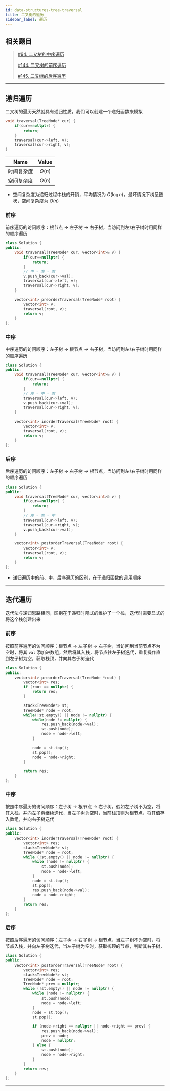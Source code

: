 ```yaml
---
id: data-structures-tree-traversal
title: 二叉树的遍历
sidebar_label: 遍历
---
```


## 相关题目
> [#94. 二叉树的中序遍历](https://leetcode.cn/problems/binary-tree-inorder-traversal/)
> 
> [#144. 二叉树的前序遍历](https://leetcode.cn/problems/binary-tree-preorder-traversal/)
> 
> [#145. 二叉树的后序遍历](https://leetcode.cn/problems/binary-tree-postorder-traversal/)
> 

---

## 递归遍历
二叉树的遍历天然就具有递归性质，我们可以创建一个递归函数来模拟

``` cpp
void traversal(TreeNode* cur) {
    if(cur==nullptr) {
        return;
    }
    traversal(cur->left, v);   
    traversal(cur->right, v);
}
```
|Name|Value|
|:-:|:-:|
|时间复杂度| $O(n)$ |
|空间复杂度| $O(n)$ |

- 空间复杂度为递归过程中栈的开销，平均情况为 $O(\log n)$，最坏情况下树呈链状，空间复杂度为 $O(n)$

### 前序
前序遍历的访问顺序：根节点 -> 左子树 -> 右子树，当访问到左/右子树时用同样的顺序遍历

``` cpp
class Solution {
public:
    void traversal(TreeNode* cur, vector<int>& v) {
        if(cur==nullptr) {
            return;
        }
        // 中 - 左 - 右
        v.push_back(cur->val);
        traversal(cur->left, v);   
        traversal(cur->right, v);
    }

    vector<int> preorderTraversal(TreeNode* root) {
        vector<int> v;
        traversal(root, v);
        return v;
    }
};
```

### 中序
中序遍历的访问顺序：左子树 -> 根节点 -> 右子树，当访问到左/右子树时用同样的顺序遍历

``` cpp
class Solution {
public:
    void traversal(TreeNode* cur, vector<int>& v) {
        if(cur==nullptr) {
            return;
        }
        // 左 - 中 - 右
        traversal(cur->left, v);   
        v.push_back(cur->val);
        traversal(cur->right, v);
    }

    vector<int> inorderTraversal(TreeNode* root) {
        vector<int> v;
        traversal(root, v);
        return v;
    }
};
```

### 后序
后序遍历的访问顺序：左子树 -> 右子树 -> 根节点，当访问到左/右子树时用同样的顺序遍历

``` cpp
class Solution {
public:
    void traversal(TreeNode* cur, vector<int>& v) {
        if(cur==nullptr) {
            return;
        }
        // 左 - 右 - 中
        traversal(cur->left, v);
        traversal(cur->right, v); 
        v.push_back(cur->val);
    }

    vector<int> postorderTraversal(TreeNode* root) {
        vector<int> v;
        traversal(root, v);
        return v;
    }
};
```

- 递归遍历中的前、中、后序遍历的区别，在于递归函数的调用顺序

---

## 迭代遍历
迭代法与递归思路相同，区别在于递归时隐式的维护了一个栈，迭代时需要显式的将这个栈创建出来
### 前序
按照前序遍历的访问顺序：根节点 -> 左子树 -> 右子树，当访问到当前节点不为空时，将其 `val` 添加进数组，然后将其入栈，将节点往左子树迭代，重复操作直到左子树为空，获取栈顶，并向其右子树迭代

``` cpp
class Solution {
public:
    vector<int> preorderTraversal(TreeNode *root) {
        vector<int> res;
        if (root == nullptr) {
            return res;
        }

        stack<TreeNode*> st;
        TreeNode* node = root;
        while(!st.empty() || node != nullptr) {
            while(node != nullptr) {
                res.push_back(node->val);
                st.push(node);
                node = node->left;
            }

            node = st.top();
            st.pop();
            node = node->right;
        }

        return res;
    }
};
```

### 中序
按照中序遍历的访问顺序：左子树 -> 根节点 -> 右子树，假如左子树不为空，将其入栈，并向左子树继续迭代，当左子树为空时，当前栈顶则为根节点，将其值存入数组，并向右子树迭代

``` cpp
class Solution {
public:
    vector<int> inorderTraversal(TreeNode* root) {
        vector<int> res;
        stack<TreeNode*> st;
        TreeNode* node = root;
        while (!st.empty() || node != nullptr) {
            while (node != nullptr) {
                st.push(node);
                node = node->left;
            }
            node = st.top();
            st.pop();
            res.push_back(node->val);
            node = node->right;
        }
        return res;
    }
};
```

### 后序
按照后序遍历的访问顺序：左子树 -> 右子树 -> 根节点，当左子树不为空时，将节点入栈，并向左子树迭代，当左子树为空时，获取栈顶的节点，判断其右子树，

``` cpp
class Solution {
public:
    vector<int> postorderTraversal(TreeNode* root) {
        vector<int> res;
        stack<TreeNode*> st;
        TreeNode* node = root;
        TreeNode* prev = nullptr;
        while (!st.empty() || node != nullptr) {
            while (node != nullptr) {
                st.push(node);
                node = node->left;
            }
            node = st.top();
            st.pop();

            if (node->right == nullptr || node->right == prev) {
                res.push_back(node->val);
                prev = node;
                node = nullptr;
            } else {
                st.push(node);
                node = node->right;
            }            
        }
        return res;
    }
};
```

---

<!-- ## Morris 遍历
Morris 可以将非递归的二叉树遍历空间复杂度将为 $O(1)$

### 前序

### 中序


### 后序 -->

